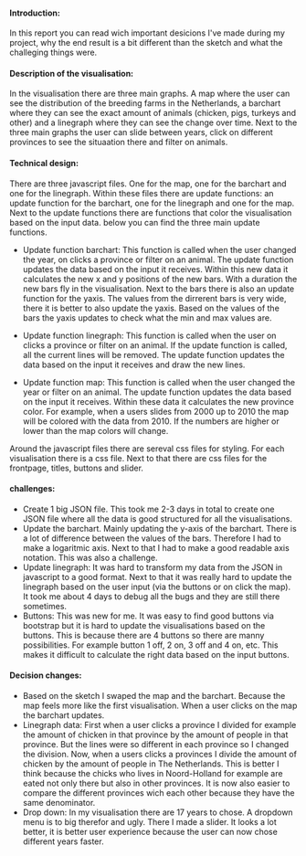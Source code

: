 #### Introduction:

In this report you can read wich important desicions I've made during my project,
why the end result is a bit different than the sketch and what the challeging things were.

#### Description of the visualisation: 

In the visualisation there are three main graphs. A map where the user can see the distribution of the breeding farms in the Netherlands,
a barchart where they can see the exact amount of animals (chicken, pigs, turkeys and other) and a linegraph where 
they can see the change over time. Next to the three main graphs the user can slide between years,
click on different provinces to see the situaation there and filter on animals.

#### Technical design:
There are three javascript files. One for the map, one for the barchart and one for the linegraph. Within these files there are update
functions: an update function for the barchart, one for the linegraph and one for the map. Next to the update functions there are 
functions that color the visualisation based on the input data. below you can find the three main update functions.

- Update function barchart: This function is called when the user changed the year, on clicks a province or filter on an animal. 
The update function updates the data based on the input it receives. Within this new data it calculates the new x and y positions of 
the new bars. With a duration the new bars fly in the visualisation. Next to the bars there is also an update function for the yaxis.
The values from the dirrerent bars is very wide, there it is better to also update the yaxis. Based on the values of the bars the 
yaxis updates to check what the min and max values are.

- Update function linegraph: This function is called when the user on clicks a province or filter on an animal. 
If the update function is called, all the current lines will be removed. The update function updates the data based on the input it 
receives and draw the new lines.

- Update function map: This function is called when the user changed the year or filter on an animal. 
The update function updates the data based on the input it receives. Within these data it calculates the new province color.
For example, when a users slides from 2000 up to 2010 the map will be colored with the data from 2010. If the numbers are higher or
lower than the map colors will change.

Around the javascript files there are sereval css files for styling. For each visualisation there is a css file. Next to that there are
css files for the frontpage, titles, buttons and slider.

#### challenges:
- Create 1 big JSON file. This took me 2-3 days in total to create one JSON file where all the data is good structured 
for all the visualisations.
- Update the barchart. Mainly updating the y-axis of the barchart. There is a lot of difference between the values of the bars. 
Therefore I had to make a logaritmic axis. Next to that I had to make a good readable axis notation. This was also a challenge.
- Update linegraph: It was hard to transform my data from the JSON in javascript to a good format. Next to that it was
really hard to update the linegraph based on the user input (via the buttons or on click the map). It took me about 4 days to debug
all the bugs and they are still there sometimes.
- Buttons: This was new for me. It was easy to find good buttons via bootstrap but it is hard to update the visualisations based on
the buttons. This is because there are 4 buttons so there are manny possibilities. For example button 1 off, 2 on, 3 off and 4 on, etc.
This makes it difficult to calculate the right data based on the input buttons.

#### Decision changes:
- Based on the sketch I swaped the map and the barchart. Because the map feels more like the first visualisation. When a user clicks
on the map the barchart updates.
- Linegraph data: First when a user clicks a province I divided for example the amount of chicken in that province by the amount
of people in that province. But the lines were so different in each province so I changed the division. Now, when a users clicks
a provinces I divide the amount of chicken by the amount of people in The Netherlands. This is better I think because the chicks 
who lives in Noord-Holland for example are eated not only there but also in other provinces. It is now also easier to compare the 
different provinces wich each other because they have the same denominator.
- Drop down: In my visualisation there are 17 years to chose. A dropdown menu is to big therefor and ugly. There I made a slider.
It looks a lot better, it is better user experience because the user can now chose different years faster.






